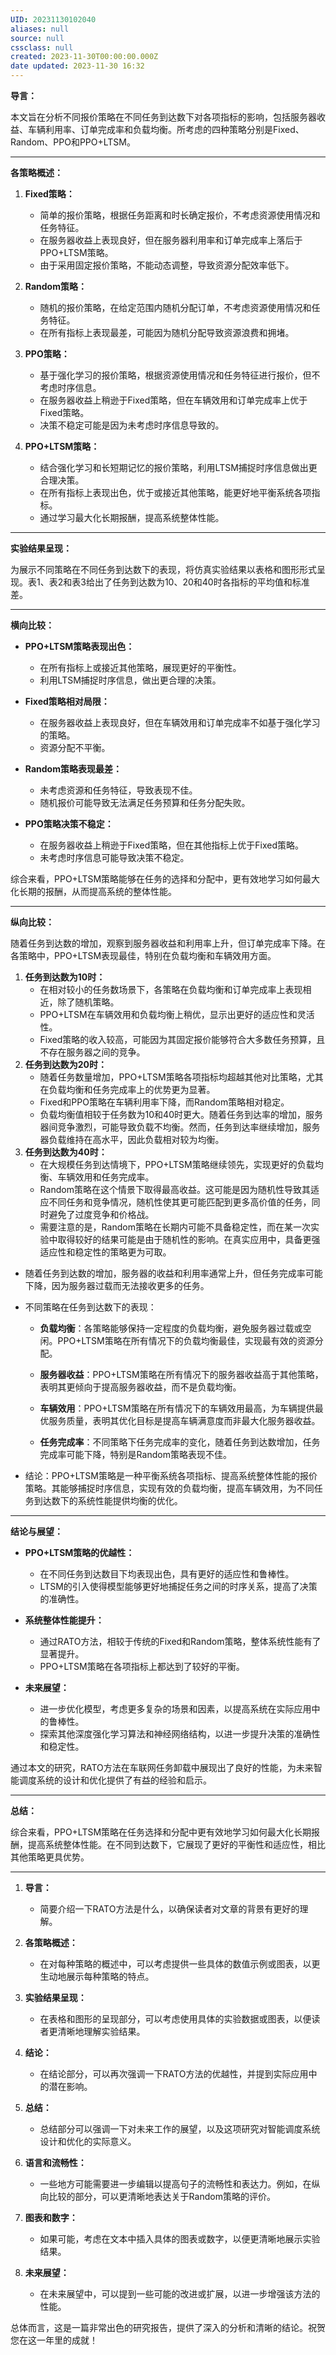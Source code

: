 ```yaml
---
UID: 20231130102040
aliases: null
source: null
cssclass: null
created: 2023-11-30T00:00:00.000Z
date updated: 2023-11-30 16:32
---
```


**导言：**

本文旨在分析不同报价策略在不同任务到达数下对各项指标的影响，包括服务器收益、车辆利用率、订单完成率和负载均衡。所考虑的四种策略分别是Fixed、Random、PPO和PPO+LTSM。

---

**各策略概述：**

1. **Fixed策略：**
   - 简单的报价策略，根据任务距离和时长确定报价，不考虑资源使用情况和任务特征。
   - 在服务器收益上表现良好，但在服务器利用率和订单完成率上落后于PPO+LTSM策略。
   - 由于采用固定报价策略，不能动态调整，导致资源分配效率低下。

2. **Random策略：**
   - 随机的报价策略，在给定范围内随机分配订单，不考虑资源使用情况和任务特征。
   - 在所有指标上表现最差，可能因为随机分配导致资源浪费和拥堵。

3. **PPO策略：**
   - 基于强化学习的报价策略，根据资源使用情况和任务特征进行报价，但不考虑时序信息。
   - 在服务器收益上稍逊于Fixed策略，但在车辆效用和订单完成率上优于Fixed策略。
   - 决策不稳定可能是因为未考虑时序信息导致的。

4. **PPO+LTSM策略：**
   - 结合强化学习和长短期记忆的报价策略，利用LTSM捕捉时序信息做出更合理决策。
   - 在所有指标上表现出色，优于或接近其他策略，能更好地平衡系统各项指标。
   - 通过学习最大化长期报酬，提高系统整体性能。

---

**实验结果呈现：**

为展示不同策略在不同任务到达数下的表现，将仿真实验结果以表格和图形形式呈现。表1、表2和表3给出了任务到达数为10、20和40时各指标的平均值和标准差。

---


**横向比较：**

- **PPO+LTSM策略表现出色：**
  - 在所有指标上或接近其他策略，展现更好的平衡性。
  - 利用LTSM捕捉时序信息，做出更合理的决策。

- **Fixed策略相对局限：**
  - 在服务器收益上表现良好，但在车辆效用和订单完成率不如基于强化学习的策略。
  - 资源分配不平衡。

- **Random策略表现最差：**
  - 未考虑资源和任务特征，导致表现不佳。
  - 随机报价可能导致无法满足任务预算和任务分配失败。

- **PPO策略决策不稳定：**
  - 在服务器收益上稍逊于Fixed策略，但在其他指标上优于Fixed策略。
  - 未考虑时序信息可能导致决策不稳定。

综合来看，PPO+LTSM策略能够在任务的选择和分配中，更有效地学习如何最大化长期的报酬，从而提高系统的整体性能。

---

**纵向比较：**

随着任务到达数的增加，观察到服务器收益和利用率上升，但订单完成率下降。在各策略中，PPO+LTSM表现最佳，特别在负载均衡和车辆效用方面。

1. **任务到达数为10时：**
   - 在相对较小的任务数场景下，各策略在负载均衡和订单完成率上表现相近，除了随机策略。
   - PPO+LTSM在车辆效用和负载均衡上稍优，显示出更好的适应性和灵活性。
   - Fixed策略的收入较高，可能因为其固定报价能够符合大多数任务预算，且不存在服务器之间的竞争。
2. **任务到达数为20时：**
   - 随着任务数量增加，PPO+LTSM策略各项指标均超越其他对比策略，尤其在负载均衡和任务完成率上的优势更为显著。
   - Fixed和PPO策略在车辆利用率下降，而Random策略相对稳定。
   - 负载均衡值相较于任务数为10和40时更大。随着任务到达率的增加，服务器间竞争激烈，可能导致负载不均衡。然而，任务到达率继续增加，服务器负载维持在高水平，因此负载相对较为均衡。
3. **任务到达数为40时：**
   - 在大规模任务到达情境下，PPO+LTSM策略继续领先，实现更好的负载均衡、车辆效用和任务完成率。
   - Random策略在这个情景下取得最高收益。这可能是因为随机性导致其适应不同任务和竞争情况，随机性使其更可能匹配到更多高价值的任务，同时避免了过度竞争和价格战。
   - 需要注意的是，Random策略在长期内可能不具备稳定性，而在某一次实验中取得较好的结果可能是由于随机性的影响。在真实应用中，具备更强适应性和稳定性的策略更为可取。

- 随着任务到达数的增加，服务器的收益和利用率通常上升，但任务完成率可能下降，因为服务器过载而无法接收更多的任务。

- 不同策略在任务到达数下的表现：
  - **负载均衡**：各策略能够保持一定程度的负载均衡，避免服务器过载或空闲。PPO+LTSM策略在所有情况下的负载均衡最佳，实现最有效的资源分配。

  - **服务器收益**：PPO+LTSM策略在所有情况下的服务器收益高于其他策略，表明其更倾向于提高服务器收益，而不是负载均衡。

  - **车辆效用**：PPO+LTSM策略在所有情况下的车辆效用最高，为车辆提供最优服务质量，表明其优化目标是提高车辆满意度而非最大化服务器收益。

  - **任务完成率**：不同策略下任务完成率的变化，随着任务到达数增加，任务完成率可能下降，特别是Random策略表现不佳。

- 结论：PPO+LTSM策略是一种平衡系统各项指标、提高系统整体性能的报价策略。其能够捕捉时序信息，实现有效的负载均衡，提高车辆效用，为不同任务到达数下的系统性能提供均衡的优化。


---

**结论与展望：**

- **PPO+LTSM策略的优越性：**
  - 在不同任务到达数目下均表现出色，具有更好的适应性和鲁棒性。
  - LTSM的引入使得模型能够更好地捕捉任务之间的时序关系，提高了决策的准确性。

- **系统整体性能提升：**
  - 通过RATO方法，相较于传统的Fixed和Random策略，整体系统性能有了显著提升。
  - PPO+LTSM策略在各项指标上都达到了较好的平衡。

- **未来展望：**
  - 进一步优化模型，考虑更多复杂的场景和因素，以提高系统在实际应用中的鲁棒性。
  - 探索其他深度强化学习算法和神经网络结构，以进一步提升决策的准确性和稳定性。

通过本文的研究，RATO方法在车联网任务卸载中展现出了良好的性能，为未来智能调度系统的设计和优化提供了有益的经验和启示。

---

**总结：**

综合来看，PPO+LTSM策略在任务选择和分配中更有效地学习如何最大化长期报酬，提高系统整体性能。在不同到达数下，它展现了更好的平衡性和适应性，相比其他策略更具优势。


---

1. **导言：**
   - 简要介绍一下RATO方法是什么，以确保读者对文章的背景有更好的理解。

2. **各策略概述：**
   - 在对每种策略的概述中，可以考虑提供一些具体的数值示例或图表，以更生动地展示每种策略的特点。

3. **实验结果呈现：**
   - 在表格和图形的呈现部分，可以考虑使用具体的实验数据或图表，以便读者更清晰地理解实验结果。

4. **结论：**
   - 在结论部分，可以再次强调一下RATO方法的优越性，并提到实际应用中的潜在影响。

5. **总结：**
   - 总结部分可以强调一下对未来工作的展望，以及这项研究对智能调度系统设计和优化的实际意义。

6. **语言和流畅性：**
   - 一些地方可能需要进一步编辑以提高句子的流畅性和表达力。例如，在纵向比较的部分，可以更清晰地表达关于Random策略的评价。

7. **图表和数字：**
   - 如果可能，考虑在文本中插入具体的图表或数字，以便更清晰地展示实验结果。

8. **未来展望：**
   - 在未来展望中，可以提到一些可能的改进或扩展，以进一步增强该方法的性能。

总体而言，这是一篇非常出色的研究报告，提供了深入的分析和清晰的结论。祝贺您在这一年里的成就！